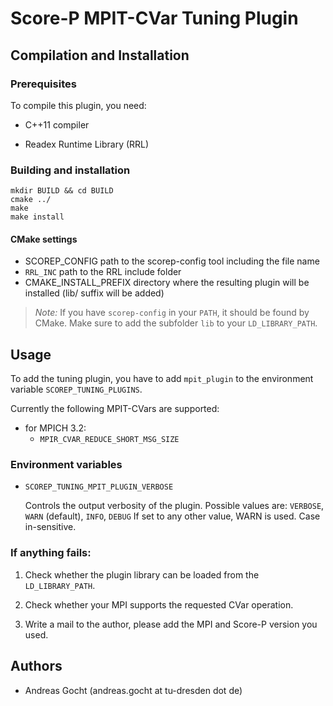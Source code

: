 # Score-P MPIT-CVar Tuning Plugin

## Compilation and Installation

### Prerequisites

To compile this plugin, you need:

* C++11 compiler

* Readex Runtime Library (RRL)
    

### Building and installation

```
mkdir BUILD && cd BUILD
cmake ../
make
make install
```

#### CMake settings

* SCOREP_CONFIG                   path to the scorep-config tool including the file name
* `RRL_INC`                       path to the RRL include folder
* CMAKE_INSTALL_PREFIX            directory where the resulting plugin will be installed (lib/ suffix will be added)

> *Note:*
> If you have `scorep-config` in your `PATH`, it should be found by CMake.
> Make sure to add the subfolder `lib` to your `LD_LIBRARY_PATH`.

## Usage

To add the tuning plugin, you have to add `mpit_plugin` to the environment
variable `SCOREP_TUNING_PLUGINS`.

Currently the following MPIT-CVars are supported:

* for MPICH 3.2:
    * `MPIR_CVAR_REDUCE_SHORT_MSG_SIZE`


### Environment variables

* `SCOREP_TUNING_MPIT_PLUGIN_VERBOSE` 

    Controls the output verbosity of the plugin. Possible values are:
    `VERBOSE`, `WARN` (default), `INFO`, `DEBUG`
    If set to any other value, WARN is used. Case in-sensitive.

### If anything fails:

1. Check whether the plugin library can be loaded from the `LD_LIBRARY_PATH`.

2. Check whether your MPI supports the requested CVar operation.

3. Write a mail to the author, please add the MPI and Score-P version you used.

## Authors

* Andreas Gocht (andreas.gocht at tu-dresden dot de)
